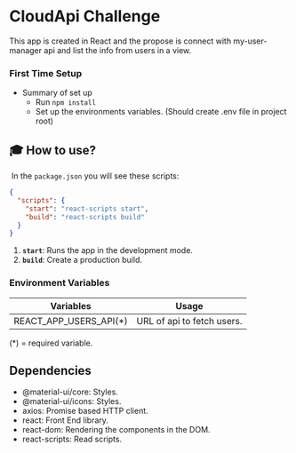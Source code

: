 # CloudApi Challenge

This app is created in React and the propose is connect with my-user-manager api and list the info from users in a view.

### First Time Setup

- Summary of set up
  - Run `npm install`
  - Set up the environments variables. (Should create .env file in project root)

## 🎓 How to use?

​
In the `package.json` you will see these scripts:
​

```json
{
  "scripts": {
    "start": "react-scripts start",
    "build": "react-scripts build"
  }
}
```

1.  **`start`**: Runs the app in the development mode.
    ​
2.  **`build`**: Create a production build.

### Environment Variables ###

Variables                          | Usage
-----------------------------------| -------------------------------------------------------------
REACT_APP_USERS_API(*)             | URL of api to fetch users.



(*) = required variable.

## Dependencies

- @material-ui/core: Styles.
- @material-ui/icons: Styles.
- axios: Promise based HTTP client.
- react: Front End library.
- react-dom: Rendering the components in the DOM.
- react-scripts: Read scripts.

